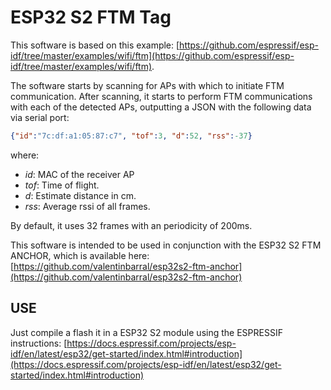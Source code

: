 # ESP32 S2 FTM Tag

This software is based on this example: [https://github.com/espressif/esp-idf/tree/master/examples/wifi/ftm](https://github.com/espressif/esp-idf/tree/master/examples/wifi/ftm).

The software starts by scanning for APs with which to initiate FTM communication. After scanning, it starts to perform FTM communications with each of the detected APs, outputting a JSON with the following data via serial port:

```json
{"id":"7c:df:a1:05:87:c7", "tof":3, "d":52, "rss":-37}
```

where:
- *id*: MAC of the receiver AP
- *tof*: Time of flight.
- *d*: Estimate distance in cm.
- *rss*: Average rssi of all frames.

By default, it uses 32 frames with an periodicity of 200ms.

This software is intended to be used in conjunction with the ESP32 S2 FTM ANCHOR, which is available here: [https://github.com/valentinbarral/esp32s2-ftm-anchor](https://github.com/valentinbarral/esp32s2-ftm-anchor)

## USE

Just compile a flash it in a ESP32 S2 module using the ESPRESSIF instructions: [https://docs.espressif.com/projects/esp-idf/en/latest/esp32/get-started/index.html#introduction](https://docs.espressif.com/projects/esp-idf/en/latest/esp32/get-started/index.html#introduction)